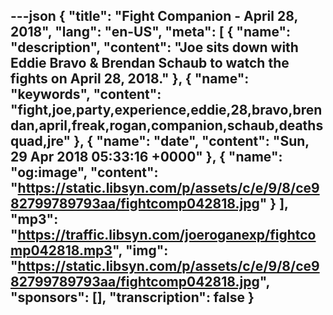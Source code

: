---json
{
  "title": "Fight Companion - April 28, 2018",
  "lang": "en-US",
  "meta": [
    {
      "name": "description",
      "content": "Joe sits down with Eddie Bravo & Brendan Schaub to watch the fights on April 28, 2018."
    },
    {
      "name": "keywords",
      "content": "fight,joe,party,experience,eddie,28,bravo,brendan,april,freak,rogan,companion,schaub,deathsquad,jre"
    },
    {
      "name": "date",
      "content": "Sun, 29 Apr 2018 05:33:16 +0000"
    },
    {
      "name": "og:image",
      "content": "https://static.libsyn.com/p/assets/c/e/9/8/ce982799789793aa/fightcomp042818.jpg"
    }
  ],
  "mp3": "https://traffic.libsyn.com/joeroganexp/fightcomp042818.mp3",
  "img": "https://static.libsyn.com/p/assets/c/e/9/8/ce982799789793aa/fightcomp042818.jpg",
  "sponsors": [],
  "transcription": false
}
---
<episode-header />

<timemark seconds="0" />

<transcribe-call-to-action />

<episode-footer />